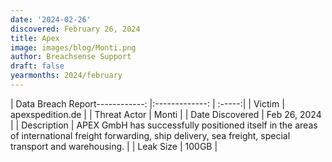 ```yaml
---
date: '2024-02-26'
discovered: February 26, 2024
title: Apex
image: images/blog/Monti.png
author: Breachsense Support
draft: false
yearmonths: 2024/february
---
```


| Data Breach Report------------:     |:-------------:    | :-----:|
| Victim      | apexspedition.de      | 
| Threat Actor      | Monti      | 
| Date Discovered      | Feb 26, 2024      | 
| Description      | APEX GmbH has successfully positioned itself in the areas of international freight forwarding, ship delivery, sea freight, special transport and warehousing.      | 
| Leak Size      | 100GB      | 

